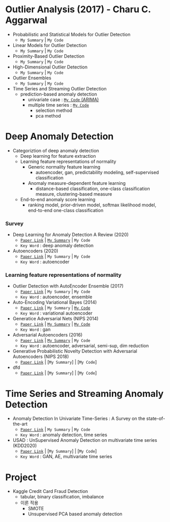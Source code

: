 # Outlier Analysis (2017) - Charu C. Aggarwal
- Probabilistic and Statistical Models for Outlier Detection
  - `My Summary` | `My Code`
- Linear Models for Outlier Detection
  - `My Summary` | `My Code`
- Proximity-Based Outlier Detection
  - `My Summary` | `My Code`
- High-Dimensional Outlier Detection
  - `My Summary` | `My Code`
- Outlier Ensembles
  - `My Summary` | `My Code`
- Time Series and Streaming Outlier Detection
  - prediction-based anomaly detection
    - univariate case : [`My Code` (ARIMA)](./time%20series%20and%20streaming%20anomaly%20detection)
    - multiple time series : [`My Code`](./time%20series%20and%20streaming%20anomaly%20detection)
      - selection method
      - pca method

# Deep Anomaly Detection
- Categoriztion of deep anomaly detection
  - Deep learning for feature extraction
  - Learning feature representations of normality
    - Generic normality feature learning
      - autoencoder, gan, predictability modeling, self-supervised classification
    - Anomaly measure-dependent feature learning
      - distance-based classification, one-class classification measure, clustering-based measure
  - End-to-end anomaly score learning
    - ranking model, prior-driven model, softmax likelihood model, end-to-end one-class classification
### Survey
- Deep Learning for Anomaly Detection A Review (2020)
  - [`Paper Link`](https://arxiv.org/pdf/2007.02500.pdf) | [`My Summary`](summary) | `My Code`
  - `Key Word` : deep anomaly detection
- Autoencoders (2020)
  - [`Paper Link`](https://arxiv.org/pdf/2003.05991.pdf) | `My Summary` | `My Code`
  - `Key Word` : autoencoder

### Learning feature representations of normality
- Outlier Detection with AutoEncoder Ensemble (2017)
  - [`Paper Link`](https://saketsathe.net/downloads/autoencoder.pdf) | `My Summary` | `My Code`
  - `Key Word` : autoencoder, ensemble
- Auto-Encoding Variational Bayes (2014)
  - [`Paper Link`](https://arxiv.org/abs/1312.6114) | `My Summary` | [`My Code`](code)
  - `Key Word` : variational autoencoder
- Generatice Adversarial Nets (NIPS 2014)
  - [`Paper Link`](https://papers.nips.cc/paper/2014/hash/5ca3e9b122f61f8f06494c97b1afccf3-Abstract.html) | [`My Summary`](summary) | [`My Code`](Code)
  - `Key Word` : gan
- Adversarial Autoencoders (2016)
  - [`Paper Link`](https://arxiv.org/abs/1511.05644) | [`My Summary`](summary) | `My Code`
  - `Key Word` : autoencoder, adversarial, semi-sup, dim reduction
- Generative Probabilistic Novelty Detection with Adversarial Autoencoders (NIPS 2018)
  - [`Paper Link`](https://papers.nips.cc/paper/2018/file/5421e013565f7f1afa0cfe8ad87a99ab-Paper.pdf) | [`My Summary`] | [`My Code`]
- dfd
  - [`Paper Link`](https://sites.cs.ucsb.edu/~bzong/doc/iclr18-dagmm.pdf) | [`My Summary`] | [`My Code`]

# Time Series and Streaming Anomaly Detection
- Anomaly Detection In Univariate Time-Series : A Survey on the state-of-the-art
  - [`Paper Link`](https://arxiv.org/abs/2004.00433) | `My Summary` | `My Code`
  - `Key Word` : anomaly detection, time series
- USAD : UnSupervised Anomaly Detection on multivariate time series (KDD2020)
  - [`Paper Link`](https://dl.acm.org/doi/10.1145/3394486.3403392) | [`My Summary`] | [`My Code`]
  - `Key Word` : GAN, AE, multivariate time series

# Project
- Kaggle Credit Card Fraud Detection
  - tabular, binary classification, imbalance
  - 이론 적용
    - SMOTE
    - Unsupervised PCA based anomaly detection